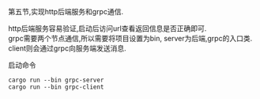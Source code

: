 第五节,实现http后端服务和grpc通信.

http后端服务容易验证,启动后访问url查看返回信息是否正确即可.  
grpc需要两个节点通信,所以需要将项目设置为bin, server为后端,grpc的入口类. client则会通过grpc向服务端发送消息.  

启动命令
```shell
cargo run --bin grpc-server
cargo run --bin grpc-client
```